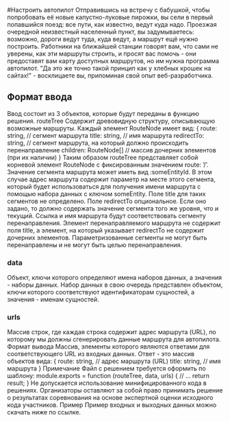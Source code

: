 #Настроить автопилот
Отправившись на встречу с бабушкой, чтобы попробовать её новые капустно-луковые пирожки, вы сели в первый попавшийся поезд: все пути, как известно, ведут куда надо.
Проезжая очередной неизвестный населенный пункт, вы задумываетесь: возможно, дороги ведут туда, куда ведут, а маршрут ещё нужно построить. Работники на ближайшей станции говорят вам, что сами не уверены, как эти маршруты строить, и просят вас помочь - они предоставят вам карту доступных маршрутов, но им нужна программа автопилот.
"Да это же точно такой принцип как у хлебных крошек на сайтах!" - восклицаете вы, припоминая свой опыт веб-разработчика.
## Формат ввода
Ввод состоит из 3 объектов, которые будут переданы в функцию решения.
routeTree
Содержит древовидную структуру, описывающую возможные маршруты. Каждый элемент RouteNode имеет вид:
{
route: string, // сегмент маршрута
title: string, // имя маршрута
redirectTo: string, // сегмент маршрута, на который должно происходить перенаправление
children: RouteNode[] // массив дочерних элементов (при их наличии)
}
Таким образом routeTree представляет собой корневой элемент RouteNode с фиксированным значением route: ’/’.
Значение сегмента маршрута может иметь вид :someEntityId. В этом случае адрес маршрута содержит параметр на месте этого сегмента, который будет использоваться для получения имени маршрута с помощью набора данных с ключом someEntity. Поле title для таких сегментов не определено.
Поле redirectTo опциональное. Если оно задано, то должно содержать значение сегмента того же уровня, что и текущий. Ссылка и имя маршрута будут соответствовать сегменту перенаправления. Элемент перенаправляемого маршрута не содержит поля title, а элемент, на который указывает redirectTo не содержит дочерних элементов. Параметризованные сегменты не могут быть перенаправлены и не могут быть целью перенаправления.
 ### data
Объект, ключи которого определяют имена наборов данных, а значения - наборы данных. Набор данных в свою очередь представлен объектом, ключи которого соответствуют идентификаторам сущностей, а значения - именам сущностей.
 ### urls
Массив строк, где каждая строка содержит адрес маршрута (URL), по которому мы должны сгенерировать данные маршрута для автопилота.
Формат вывода
Массив, элементы которого являются ответами для соответствующего URL из входных данных.
Ответ - это массив объектов вида:
{
route: string, // адреc маршрута (URL)
title: string, // имя маршрута
}
Примечание
Файл с решением требуется оформить по шаблону:
module.exports = function (routeTree, data, urls) {
// ...
return result;
}
Не допускается использование минифицированного кода в решениях. Организаторы оставляют за собой право принимать решение о результатах соревнования на основе экспертной оценки исходного кода участников.
Пример
Пример входных и выходных данных можно скачать ниже по ссылке.

